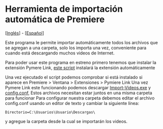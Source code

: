 # Herramienta de importación automática de Premiere
[[Inglés](https://github.com/BrianGoldYT/Premiere-Auto-Import-Tool/blob/main/README.md)] - [[Español](https://github.com/BrianGoldYT/Premiere-Auto-Import-tool/blob/main/README-es.md)]

Este programa le permite importar automáticamente todos los archivos que se agregan a una carpeta, solo los importa una vez, conveniente para cuando está descargando muchos videos de Internet.

Para poder usar este programa en estreno primero tenemos que instalar la extensión Pymere Link, [este script](https://raw.githubusercontent.com/BrianGoldYT/Premiere-Auto-Import-Tool/main/Install_Pymiere_Link.bat) instalará la extensión automáticamente

Una vez ejecutado el script podemos comprobar si está instalado si aparece en Premiere > Ventana > Extensiones > Pymiere Link
Una vez Pymere Link este funcionando podemos descargar [Import-Videos.exe](https://github.com/BrianGoldYT/Premiere-Auto-Import-Tool/releases/download/0.0.1/Import-Videos.exe) y [ config.conf](https://github.com/BrianGoldYT/Premiere-Auto-Import-Tool/releases/download/0.0.1/config.conf), Estos archivos necesitan estar juntos en una misma carpeta para funcionar
Para configurar nuestra carpeta debemos editar el archivo config.conf usando un editor de texto y cambiar la siguiente línea:

    Directorio=C:\Usuarios\Usuario\Descargas\

y agregue la carpeta desde la cual se importarán los videos.

